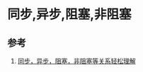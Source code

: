 # 同步,异步,阻塞,非阻塞



## 参考

1. [同步，异步，阻塞，非阻塞等关系轻松理解](https://github.com/calidion/calidion.github.io/issues/40)
